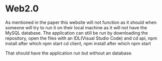 # Web2.0

As mentioned in the paper this website will not function as it should when someone will try to run it on their local machine
as it will not have the MySQL database. The application can still be run by downloading the repository, open the files with an
IDL(Visual Studio Code) and cd api, npm install after which npm start
cd client, npm install after which npm start

That should have the application run but without an database. 

